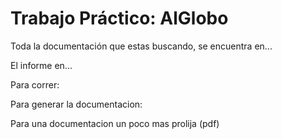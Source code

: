 # Trabajo Práctico: AlGlobo

Toda la documentación que estas buscando, se encuentra en...

El informe en...

Para correr:

Para generar la documentacion:

Para una documentacion un poco mas prolija (pdf)
